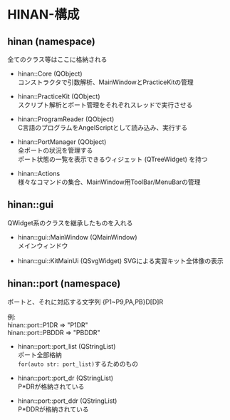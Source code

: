 # HINAN-構成

## hinan (namespace)
全てのクラス等はここに格納される

- hinan::Core (QObject)  
コンストラクタで引数解析、MainWindowとPracticeKitの管理  

- hinan::PracticeKit (QObject)  
スクリプト解析とポート管理をそれぞれスレッドで実行させる

- hinan::ProgramReader (QObject)  
C言語のプログラムをAngelScriptとして読み込み、実行する

- hinan::PortManager (QObject)  
全ポートの状況を管理する  
ポート状態の一覧を表示できるウィジェット (QTreeWidget) を持つ

- hinan::Actions  
様々なコマンドの集合、MainWindow用ToolBar/MenuBarの管理

## hinan::gui
QWidget系のクラスを継承したものを入れる

- hinan::gui::MainWindow (QMainWindow)  
メインウィンドウ

- hinan::gui::KitMainUi (QSvgWidget)
SVGによる実習キット全体像の表示

## hinan::port (namespace)  
ポートと、それに対応する文字列
{P1~P9,PA,PB}D[D]R

例:  
hinan::port::P1DR => "P1DR"  
hinan::port::PBDDR => "PBDDR"  

- hinan::port::port_list (QStringList)  
ポート全部格納  
`for(auto str: port_list)`するためのもの

- hinan::port::port_dr (QStringList)  
P*DRが格納されている

- hinan::port::port_ddr (QStringList)  
P*DDRが格納されている
